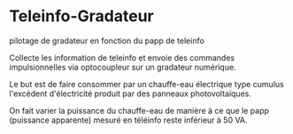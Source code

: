 # Teleinfo-Gradateur
pilotage de gradateur en fonction du papp de teleinfo

Collecte les information de teleinfo et envoie des commandes impulsionnelles via optocoupleur sur un gradateur numérique.

Le but est de faire consommer par un chauffe-eau électrique type cumulus l'excédent d'électricité produit par des panneaux photovoltaïques.

On fait varier la puissance du chauffe-eau de manière à ce que le papp (puissance apparente) mesuré en téléinfo reste inférieur à 50 VA.
